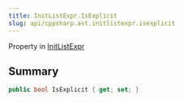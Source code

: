 ```yaml
---
title: InitListExpr.IsExplicit
slug: api/cppsharp.ast.initlistexpr.isexplicit
---
```

Property in [InitListExpr](/api/cppsharp/ast/initlistexpr)

## Summary



```csharp
public bool IsExplicit { get; set; }
```

